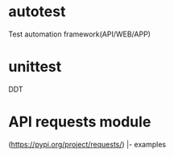 # autotest
Test automation framework(API/WEB/APP)

# unittest
DDT

# API requests module
(https://pypi.org/project/requests/)
|- examples
